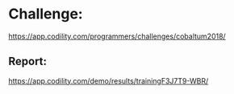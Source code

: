 ﻿# Challenge: 
https://app.codility.com/programmers/challenges/cobaltum2018/

## Report:
https://app.codility.com/demo/results/trainingF3J7T9-WBR/